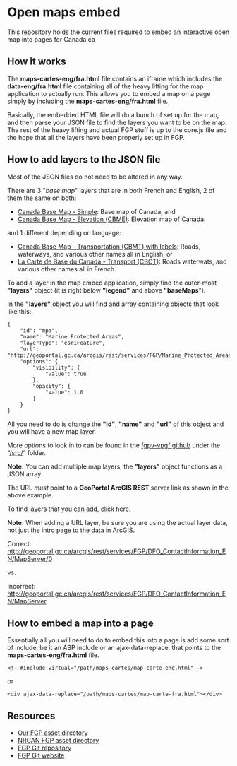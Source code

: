 # Open maps embed

This repository holds the current files required to embed an interactive open map into pages for Canada.ca

## How it works

The **maps-cartes-eng/fra.html** file contains an iframe which includes the **data-eng/fra.html** file containing all of the heavy lifting for the map application to actually run. This allows you to embed a map on a page simply by including the **maps-cartes-eng/fra.html** file. 

Basically, the embedded HTML file will do a bunch of set up for the map, and then parse your JSON file to find the layers you want to be on the map. The rest of the heavy lifting and actual FGP stuff is up to the core.js file and the hope that all the layers have been properly set up in FGP.

## How to add layers to the JSON file

Most of the JSON files do not need to be altered in any way.

There are 3 "*base map*" layers that are in both French and English, 2 of them the same on both:

- [Canada Base Map - Simple](http://geoappext.nrcan.gc.ca/arcgis/rest/services/BaseMaps/Simple/MapServer?f=jsapi): Base map of Canada, and 
- [Canada Base Map - Elevation (CBME)](http://geoappext.nrcan.gc.ca/arcgis/rest/services/BaseMaps/CBME_CBCE_HS_RO_3978/MapServer?f=jsapi): Elevation map of Canada.

and 1 different depending on language:


- [Canada Base Map - Transportation (CBMT) with labels](http://geoappext.nrcan.gc.ca/arcgis/rest/services/BaseMaps/CBMT3978/MapServer?f=jsapi): Roads, waterways, and various other names all in English, or
- [La Carte de Base du Canada - Transport (CBCT)](http://geoappext.nrcan.gc.ca/arcgis/rest/services/BaseMaps/CBCT3978/MapServer?f=jsapi): Roads waterwats, and various other names all in French.

To add a layer in the map embed application, simply find the outer-most **"layers"** object (it is right below **"legend"** and above **"baseMaps**").

In the **"layers"** object you will find and array containing objects that look like this:

    {
        "id": "mpa",
        "name": "Marine Protected Areas",
        "layerType": "esriFeature",
        "url": "http://geoportal.gc.ca/arcgis/rest/services/FGP/Marine_Protected_Areas_National/MapServer/0",
        "options": {
            "visibility": {
                "value": true
            },
            "opacity": {
                "value": 1.0
            }
        }
    }
    
All you need to do is change the **"id"**, **"name"** and **"url"** of this object and you will have a new map layer.


More options to look in to can be found in the [fgpv-vpgf github](https://github.com/fgpv-vpgf/fgpv-vpgf) under the “[/src/](https://github.com/fgpv-vpgf/fgpv-vpgf/tree/master/src)” folder. 

**Note:** You can add multiple map layers, the **"layers"** object functions as a JSON array.

The URL *must* point to a **GeoPortal ArcGIS REST** server link as shown in the above example.

To find layers that you can add, [click here](http://geoportal.gc.ca/arcgis/rest/services).

**Note:** When adding a URL layer, be sure you are using the actual layer data, not just the intro page to the data in ArcGIS.

Correct: http://geoportal.gc.ca/arcgis/rest/services/FGP/DFO_ContactInformation_EN/MapServer/0

vs.

Incorrect: http://geoportal.gc.ca/arcgis/rest/services/FGP/DFO_ContactInformation_EN/MapServer

## How to embed a map into a page

Essentially all you will need to do to embed this into a page is add some sort of include, be it an ASP include or an ajax-data-replace, that points to the **maps-cartes-eng/fra.html** file.

    <!--#include virtual="/path/maps-cartes/map-carte-eng.html"-->

or

    <div ajax-data-replace="/path/maps-cartes/map-carte-fra.html"></div>

## Resources
- [Our FGP asset directory](http://geoportal.gc.ca/arcgis/rest/services)
- [NRCAN FGP asset directory](http://geoappext.nrcan.gc.ca/arcgis/rest/services)
- [FGP Git repository](https://github.com/fgpv-vpgf)
- [FGP Git website](http://fgpv-vpgf.github.io/)